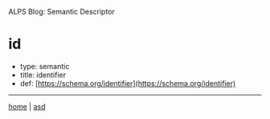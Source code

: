 ALPS Blog: Semantic Descriptor
# id
 * type: semantic
 * title: identifier
 * def: [https://schema.org/identifier](https://schema.org/identifier)

---

[home](../index.md) | [asd](../profile.svg)